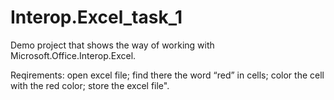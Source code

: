 # Interop.Excel_task_1
Demo project that shows the way of working with Microsoft.Office.Interop.Excel.

Reqirements:
open excel file; find there the word “red” in cells; color the cell with the red color; store the excel file".											

